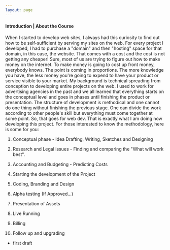 ```yaml
---
layout: page
---
```


#### Introduction | About the Course<br>

When I started to develop web sites, I always had this curiosity to find out how to be self-sufficient by serving my sites on the web. For every project I developed, I had to purchase a "domain" and then "hosting" space for that domain, in this case, the website. That comes with a cost and the cost is not getting any cheaper! Sure, most of us are trying to figure out how to make money on the internet. To make money is going to cost up front money, everybody knows. The point is coming in proportions. The more knowledge you have, the less money you're going to expend to have your product or service visible to your market. My background is technical spreading from conception to developing entire projects on the web. I used to work for advertising agencies in the past and we all learned that everything starts on the conceptual level and goes in phases until finishing the product or presentation. The structure of development is methodical and one cannot do one thing without finishing the previous stage. One can divide the work according to other people's skill but everything must come together at some point. So, that goes for web dev. That is exactly what I am doing now developing this project. For those interested to know the methodology, here is some for you:<br>

1. Conceptual phase - Idea Drafting, Writing, Sketches and Designing

2. Research and Legal issues - Finding and comparing the "What will work best".

3. Accounting and Budgeting - Predicting Costs

4. Starting the development of the Project

5. Coding, Branding and Design

6. Alpha testing (If Approved...)

7. Presentation of Assets

8. Live Running

9. Billing

10. Follow up and upgrading

- first draft

